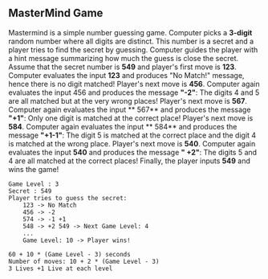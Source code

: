 ## MasterMind Game

Mastermind is a simple number guessing game. Computer picks a **3-digit** random number where all digits are distinct.
This number is a secret and a player tries to find the secret by guessing. Computer guides the player with a hint
message summarizing how much the guess is close the secret. Assume that the secret number is **549** and player's first
move is **123**. Computer evaluates the input **123** and produces "No Match!" message, hence there is no digit matched!
Player's next move is **456**. Computer again evaluates the input 456 and produces the message **"-2"**: The digits 4
and 5 are all matched but at the very wrong places! Player's next move is **567**. Computer again evaluates the input **
567** and produces the message **"+1"**:
Only one digit is matched at the correct place! Player's next move is **584**. Computer again evaluates the input **
584** and produces the message **"+1-1"**: The digit 5 is matched at the correct place and the digit 4 is matched at the
wrong place. Player's next move is **540**. Computer again evaluates the input **540** and produces the message **"
+2"**: The digits 5 and 4 are all matched at the correct places! Finally, the player inputs **549** and wins the game!

```
Game Level : 3 
Secret : 549 
Player tries to guess the secret: 
    123 -> No Match 
    456 -> -2 
    574 -> -1 +1 
    548 -> +2 549 -> Next Game Level: 4 
    ... 
    Game Level: 10 -> Player wins!

60 + 10 * (Game Level - 3) seconds 
Number of moves: 10 + 2 * (Game Level - 3)
3 Lives +1 Live at each level
```

